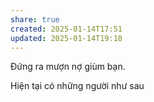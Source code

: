 ```yaml
---
share: true
created: 2025-01-14T17:51
updated: 2025-01-14T19:18
---
```


Đứng ra mượn nợ giùm bạn.

Hiện tại có những người như sau

